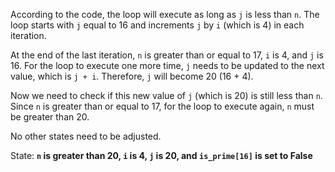 According to the code, the loop will execute as long as `j` is less than `n`. The loop starts with `j` equal to 16 and increments `j` by `i` (which is 4) in each iteration. 

At the end of the last iteration, `n` is greater than or equal to 17, `i` is 4, and `j` is 16. For the loop to execute one more time, `j` needs to be updated to the next value, which is `j + i`. Therefore, `j` will become 20 (16 + 4).

Now we need to check if this new value of `j` (which is 20) is still less than `n`. Since `n` is greater than or equal to 17, for the loop to execute again, `n` must be greater than 20.

No other states need to be adjusted.

State: **`n` is greater than 20, `i` is 4, `j` is 20, and `is_prime[16]` is set to False**
